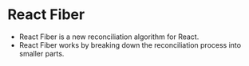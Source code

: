 # React Fiber

- React Fiber is a new reconciliation algorithm for React.
- React Fiber works by breaking down the reconciliation process into smaller parts.
